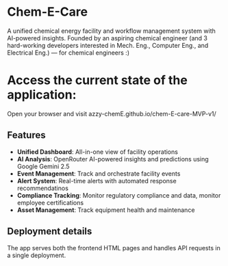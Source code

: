 # Chem-E-Care

A unified chemical energy facility and workflow management system with AI-powered insights. Founded by an aspiring chemical engineer (and 3 hard-working developers interested in Mech. Eng., Computer Eng., and Electrical Eng.) — for chemical engineers :)

# Access the current state of the application:
   Open your browser and visit azzy-chemE.github.io/chem-E-care-MVP-v1/

## Features

- **Unified Dashboard**: All-in-one view of facility operations
- **AI Analysis**: OpenRouter AI-powered insights and predictions using Google Gemini 2.5
- **Event Management**: Track and orchestrate facility events
- **Alert System**: Real-time alerts with automated response recommendatinos
- **Compliance Tracking**: Monitor regulatory compliance and data, monitor employee certifications
- **Asset Management**: Track equipment health and maintenance

## Deployment details

The app serves both the frontend HTML pages and handles API requests in a single deployment.
